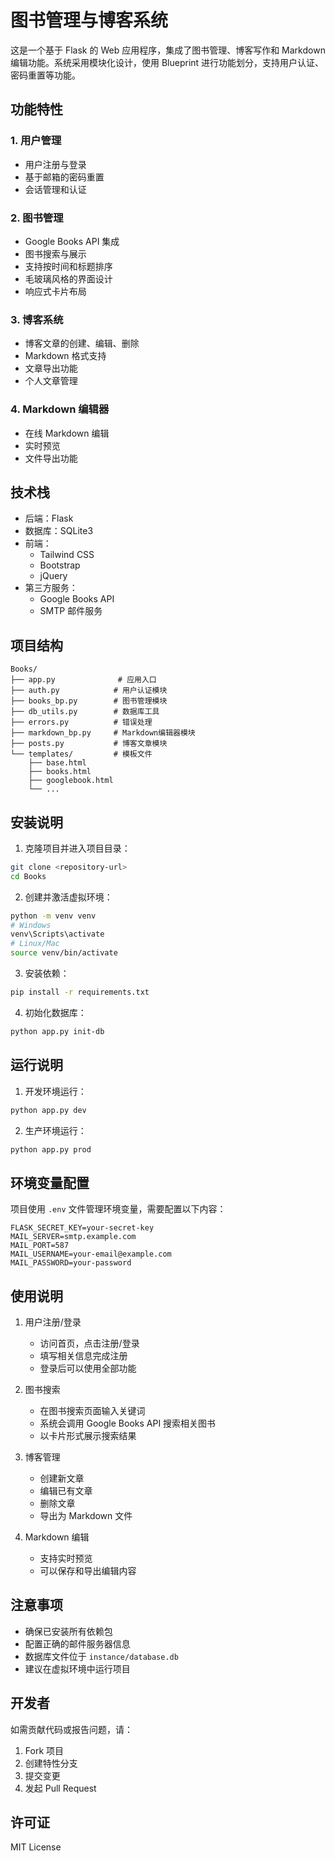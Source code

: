 # 图书管理与博客系统

这是一个基于 Flask 的 Web 应用程序，集成了图书管理、博客写作和 Markdown 编辑功能。系统采用模块化设计，使用 Blueprint 进行功能划分，支持用户认证、密码重置等功能。

## 功能特性

### 1. 用户管理
- 用户注册与登录
- 基于邮箱的密码重置
- 会话管理和认证

### 2. 图书管理
- Google Books API 集成
- 图书搜索与展示
- 支持按时间和标题排序
- 毛玻璃风格的界面设计
- 响应式卡片布局

### 3. 博客系统
- 博客文章的创建、编辑、删除
- Markdown 格式支持
- 文章导出功能
- 个人文章管理

### 4. Markdown 编辑器
- 在线 Markdown 编辑
- 实时预览
- 文件导出功能

## 技术栈
- 后端：Flask
- 数据库：SQLite3
- 前端：
  - Tailwind CSS
  - Bootstrap
  - jQuery
- 第三方服务：
  - Google Books API
  - SMTP 邮件服务

## 项目结构
```
Books/
├── app.py              # 应用入口
├── auth.py            # 用户认证模块
├── books_bp.py        # 图书管理模块
├── db_utils.py        # 数据库工具
├── errors.py          # 错误处理
├── markdown_bp.py     # Markdown编辑器模块
├── posts.py           # 博客文章模块
└── templates/         # 模板文件
    ├── base.html
    ├── books.html
    ├── googlebook.html
    └── ...
```

## 安装说明

1. 克隆项目并进入项目目录：
```bash
git clone <repository-url>
cd Books
```

2. 创建并激活虚拟环境：
```bash
python -m venv venv
# Windows
venv\Scripts\activate
# Linux/Mac
source venv/bin/activate
```

3. 安装依赖：
```bash
pip install -r requirements.txt
```

4. 初始化数据库：
```bash
python app.py init-db
```

## 运行说明

1. 开发环境运行：
```bash
python app.py dev
```

2. 生产环境运行：
```bash
python app.py prod
```

## 环境变量配置

项目使用 `.env` 文件管理环境变量，需要配置以下内容：

```env
FLASK_SECRET_KEY=your-secret-key
MAIL_SERVER=smtp.example.com
MAIL_PORT=587
MAIL_USERNAME=your-email@example.com
MAIL_PASSWORD=your-password
```

## 使用说明

1. 用户注册/登录
   - 访问首页，点击注册/登录
   - 填写相关信息完成注册
   - 登录后可以使用全部功能

2. 图书搜索
   - 在图书搜索页面输入关键词
   - 系统会调用 Google Books API 搜索相关图书
   - 以卡片形式展示搜索结果

3. 博客管理
   - 创建新文章
   - 编辑已有文章
   - 删除文章
   - 导出为 Markdown 文件

4. Markdown 编辑
   - 支持实时预览
   - 可以保存和导出编辑内容

## 注意事项

- 确保已安装所有依赖包
- 配置正确的邮件服务器信息
- 数据库文件位于 `instance/database.db`
- 建议在虚拟环境中运行项目

## 开发者

如需贡献代码或报告问题，请：
1. Fork 项目
2. 创建特性分支
3. 提交变更
4. 发起 Pull Request

## 许可证

MIT License